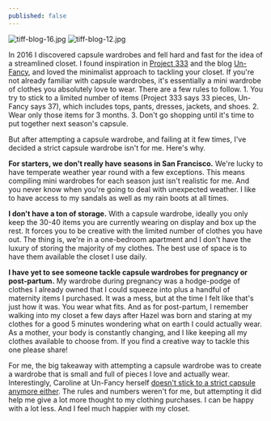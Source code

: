 ```yaml
---
published: false
---
```


![tiff-blog-16.jpg]({{site.baseurl}}/img/tiff-blog-16.jpg)
![tiff-blog-12.jpg]({{site.baseurl}}/img/tiff-blog-12.jpg)

In 2016 I discovered capsule wardrobes and fell hard and fast for the idea of a streamlined closet. I found inspiration in [Project 333](https://bemorewithless.com/project-333/) and the blog [Un-Fancy](http://www.un-fancy.com), and loved the minimalist approach to tackling your closet. If you're not already familiar with capsule wardrobes, it's essentially a mini wardrobe of clothes you absolutely love to wear. There are a few rules to follow. 1. You try to stick to a limited number of items (Project 333 says 33 pieces, Un-Fancy says 37), which includes tops, pants, dresses, jackets, and shoes. 2. Wear only those items for 3 months. 3. Don't go shopping until it's time to put together next season's capsule. 

But after attempting a capsule wardrobe, and failing at it few times, I've decided a strict capsule wardrobe isn't for me. Here's why. 

**For starters, we don't really have seasons in San Francisco.** We're lucky to have temperate weather year round with a few exceptions. This means compiling mini wardrobes for each season just isn't realistic for me. And you never know when you're going to deal with unexpected weather. I like to have access to my sandals as well as my rain boots at all times.  

**I don't have a ton of storage.** With a capsule wardrobe, ideally you only keep the 30-40 items you are currently wearing on display and box up the rest. It forces you to be creative with the limited number of clothes you have out. The thing is, we're in a one-bedroom apartment and I don't have the luxury of storing the majority of my clothes. The best use of space is to have them available the closet I use daily.

**I have yet to see someone tackle capsule wardrobes for pregnancy or post-partum.** My wardrobe during pregnancy was a hodge-podge of clothes I already owned that I could squeeze into plus a handful of maternity items I purchased. It was a mess, but at the time I felt like that's just how it was. You wear what fits. And as for post-partum, I remember walking into my closet a few days after Hazel was born and staring at my clothes for a good 5 minutes wondering what on earth I could actually wear. As a mother, your body is constantly changing, and I like keeping all my clothes available to choose from. If you find a creative way to tackle this one please share!

For me, the big takeaway with attempting a capsule wardrobe was to create a wardrobe that is small and full of pieces I love and actually wear. Interestingly, Caroline at Un-Fancy herself [doesn't stick to a strict capsule anymore either](http://www.un-fancy.com/about/). The rules and numbers weren't for me, but attempting it did help me give a lot more thought to my clothing purchases.  I can be happy with a lot less. And I feel much happier with my closet. 

